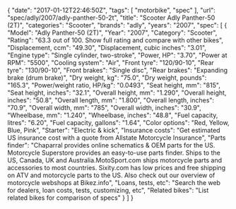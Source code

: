 {
    "date": "2017-01-12T22:46:50Z",
    "tags": [
        "motorbike",
        "spec"
    ],
    "url": "spec\/adly\/2007\/adly-panther-50-2t",
    "title": "Scooter Adly Panther-50 (2T)",
    "categories": "Scooter",
    "brands": "adly",
    "years": "2007",
    "spec": [
        {
            "Model": "Adly Panther-50 (2T)",
            "Year": "2007",
            "Category": "Scooter",
            "Rating": "63.3 out of 100. Show full rating and compare with other bikes",
            "Displacement, ccm": "49.30",
            "Displacement, cubic inches": "3.01",
            "Engine type": "Single cylinder, two-stroke",
            "Power, HP": "3.70",
            "Power at RPM": "5500",
            "Cooling system": "Air",
            "Front tyre": "120\/90-10",
            "Rear tyre": "130\/90-10",
            "Front brakes": "Single disc",
            "Rear brakes": "Expanding brake (drum brake)",
            "Dry weight, kg": "75.0",
            "Dry weight, pounds": "165.3",
            "Power\/weight ratio, HP\/kg": "0.0493",
            "Seat height, mm": "815",
            "Seat height, inches": "32.1",
            "Overall height, mm": "1.290",
            "Overall height, inches": "50.8",
            "Overall length, mm": "1.800",
            "Overall length, inches": "70.9",
            "Overall width, mm": "785",
            "Overall width, inches": "30.9",
            "Wheelbase, mm": "1.240",
            "Wheelbase, inches": "48.8",
            "Fuel capacity, litres": "6.20",
            "Fuel capacity, gallons": "1.64",
            "Color options": "Red, Yellow, Blue, Pink",
            "Starter": "Electric & kick",
            "Insurance costs": "Get estimated US insurance cost with a quote from Allstate Motorcycle Insurance",
            "Parts finder": "Chaparral provides online schematics & OEM parts for the US.   Motorcycle Superstore provides an easy-to-use parts finder. Ships to the US, Canada, UK and Australia.MotoSport.com ships motorcycle parts and accessories to most countries.    Sixity.com has low prices and free shipping on ATV and motorcycle parts to the US. Also check out our overview of motorcycle webshops at Bikez.info",
            "Loans, tests, etc": "Search the web for dealers, loan costs, tests, customizing, etc",
            "Related bikes": "List related bikes for comparison of specs"
        }
    ]
}
